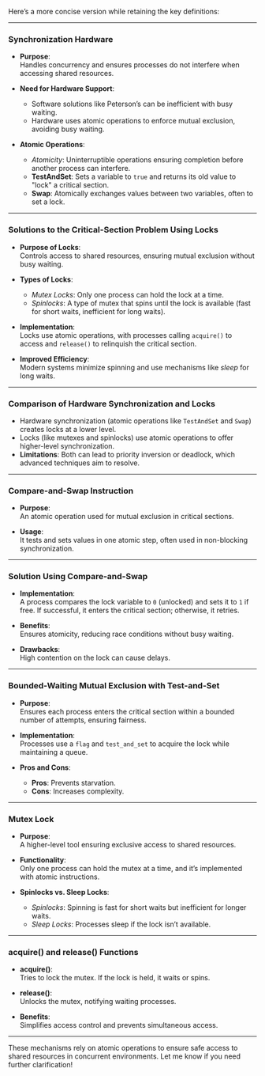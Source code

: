 Here’s a more concise version while retaining the key definitions:

---

### Synchronization Hardware
- **Purpose**:  
  Handles concurrency and ensures processes do not interfere when accessing shared resources.
  
- **Need for Hardware Support**:
  - Software solutions like Peterson’s can be inefficient with busy waiting.
  - Hardware uses atomic operations to enforce mutual exclusion, avoiding busy waiting.

- **Atomic Operations**:
  - *Atomicity*: Uninterruptible operations ensuring completion before another process can interfere.
  - **TestAndSet**: Sets a variable to `true` and returns its old value to "lock" a critical section.
  - **Swap**: Atomically exchanges values between two variables, often to set a lock.

---

### Solutions to the Critical-Section Problem Using Locks
- **Purpose of Locks**:  
  Controls access to shared resources, ensuring mutual exclusion without busy waiting.

- **Types of Locks**:
  - *Mutex Locks*: Only one process can hold the lock at a time.
  - *Spinlocks*: A type of mutex that spins until the lock is available (fast for short waits, inefficient for long waits).
  
- **Implementation**:  
  Locks use atomic operations, with processes calling `acquire()` to access and `release()` to relinquish the critical section.

- **Improved Efficiency**:  
  Modern systems minimize spinning and use mechanisms like *sleep* for long waits.

---

### Comparison of Hardware Synchronization and Locks
- Hardware synchronization (atomic operations like `TestAndSet` and `Swap`) creates locks at a lower level.
- Locks (like mutexes and spinlocks) use atomic operations to offer higher-level synchronization.
- **Limitations**: Both can lead to priority inversion or deadlock, which advanced techniques aim to resolve.

---

### Compare-and-Swap Instruction
- **Purpose**:  
  An atomic operation used for mutual exclusion in critical sections.

- **Usage**:  
  It tests and sets values in one atomic step, often used in non-blocking synchronization.

---

### Solution Using Compare-and-Swap
- **Implementation**:  
  A process compares the lock variable to `0` (unlocked) and sets it to `1` if free. If successful, it enters the critical section; otherwise, it retries.

- **Benefits**:  
  Ensures atomicity, reducing race conditions without busy waiting.

- **Drawbacks**:  
  High contention on the lock can cause delays.

---

### Bounded-Waiting Mutual Exclusion with Test-and-Set
- **Purpose**:  
  Ensures each process enters the critical section within a bounded number of attempts, ensuring fairness.

- **Implementation**:  
  Processes use a `flag` and `test_and_set` to acquire the lock while maintaining a queue.

- **Pros and Cons**:  
  - **Pros**: Prevents starvation.
  - **Cons**: Increases complexity.

---

### Mutex Lock
- **Purpose**:  
  A higher-level tool ensuring exclusive access to shared resources.

- **Functionality**:  
  Only one process can hold the mutex at a time, and it’s implemented with atomic instructions.

- **Spinlocks vs. Sleep Locks**:  
  - *Spinlocks*: Spinning is fast for short waits but inefficient for longer waits.
  - *Sleep Locks*: Processes sleep if the lock isn’t available.

---

### acquire() and release() Functions
- **acquire()**:  
  Tries to lock the mutex. If the lock is held, it waits or spins.
  
- **release()**:  
  Unlocks the mutex, notifying waiting processes.

- **Benefits**:  
  Simplifies access control and prevents simultaneous access.

---

These mechanisms rely on atomic operations to ensure safe access to shared resources in concurrent environments. Let me know if you need further clarification!